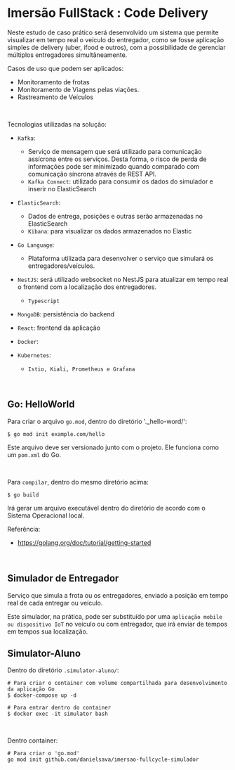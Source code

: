 # Imersão FullStack : Code Delivery

Neste estudo de caso prático será desenvolvido um sistema que permite visualizar em tempo real o veículo do entregador, como se fosse aplicação simples de delivery (uber, ifood e outros), com a possibilidade de gerenciar múltiplos entregadores simultâneamente.

Casos de uso que podem ser aplicados:

 - Monitoramento de frotas
 - Monitoramento de Viagens pelas viações.
 - Rastreamento de Veículos

<br/>

Tecnologias utilizadas na solução:

 - `Kafka`: 
    - Serviço de mensagem que será utilizado para comunicação assícrona entre os serviços. Desta forma, o risco de perda de informações pode ser minimizado quando comparado com comunicação síncrona através de REST API.
    - `Kafka Connect`: utilizado para consumir os dados do simulador e inserir no ElasticSearch 

 - `ElasticSearch`: 
    - Dados de entrega, posições e outras serão armazenadas no ElasticSearch
    - `Kibana`: para visualizar os dados armazenados no Elastic 

 - `Go Language`: 
    - Plataforma utilizada para desenvolver o serviço que simulará os entregadores/veículos.

 - `NestJS`: será utilizado websocket no NestJS para atualizar em tempo real o frontend com a localização dos entregadores.
     - `Typescript`   

 - `MongoDB`:  persistência do backend 

 - `React`: frontend da aplicação

 - `Docker`:

 - `Kubernetes`: 
     - `Istio, Kiali, Prometheus e Grafana`  


<br/>

## Go: HelloWorld

Para criar o arquivo `go.mod`, dentro do diretório '._hello-word/':

    $ go mod init example.com/hello

Este arquivo deve ser versionado junto com o projeto. Ele funciona como um `pom.xml` do Go.

<br/>

Para `compilar`, dentro do mesmo diretório acima:

    $ go build

Irá gerar um arquivo executável dentro do diretório de acordo com o Sistema Operacional local.





Referência:

 - https://golang.org/doc/tutorial/getting-started



<br/>

## Simulador de Entregador

Serviço que simula a frota ou os entregadores, enviado a posição em tempo real de cada entregar ou veículo. 

Este simulador, na prática, pode ser substituído por uma `aplicação mobile ou dispositivo IoT` no veículo ou com entregador, que irá enviar de tempos em tempos sua localização.

## Simulator-Aluno

Dentro do diretório `.simulator-aluno/`:

    # Para criar o container com volume compartilhada para desenvolvimento da aplicação Go
    $ docker-compose up -d

    # Para entrar dentro do container
    $ docker exec -it simulator bash

<br>

Dentro container:

    # Para criar o 'go.mod'
    go mod init github.com/danielsava/imersao-fullcycle-simulador







